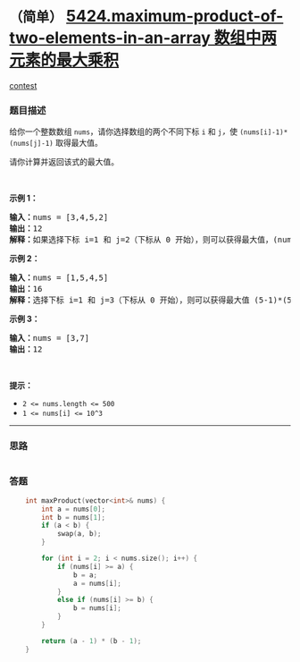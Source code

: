 # `（简单）` [5424.maximum-product-of-two-elements-in-an-array 数组中两元素的最大乘积](https://leetcode-cn.com/problems/maximum-product-of-two-elements-in-an-array/)

[contest](https://leetcode-cn.com/contest/weekly-contest-191/problems/maximum-product-of-two-elements-in-an-array/)

### 题目描述
<p>给你一个整数数组 <code>nums</code>，请你选择数组的两个不同下标 <code>i</code> 和 <code>j</code><em>，</em>使 <code>(nums[i]-1)*(nums[j]-1)</code> 取得最大值。</p>

<p>请你计算并返回该式的最大值。</p>

<p>&nbsp;</p>

<p><strong>示例 1：</strong></p>

<pre><strong>输入：</strong>nums = [3,4,5,2]
<strong>输出：</strong>12 
<strong>解释：</strong>如果选择下标 i=1 和 j=2（下标从 0 开始），则可以获得最大值，(nums[1]-1)*(nums[2]-1) = (4-1)*(5-1) = 3*4 = 12 。 
</pre>

<p><strong>示例 2：</strong></p>

<pre><strong>输入：</strong>nums = [1,5,4,5]
<strong>输出：</strong>16
<strong>解释：</strong>选择下标 i=1 和 j=3（下标从 0 开始），则可以获得最大值 (5-1)*(5-1) = 16 。
</pre>

<p><strong>示例 3：</strong></p>

<pre><strong>输入：</strong>nums = [3,7]
<strong>输出：</strong>12
</pre>

<p>&nbsp;</p>

<p><strong>提示：</strong></p>

<ul>
	<li><code>2 <= nums.length <= 500</code></li>
	<li><code>1 <= nums[i] <= 10^3</code></li>
</ul>


---
### 思路
```
```



### 答题
``` C++
    int maxProduct(vector<int>& nums) {
        int a = nums[0];
        int b = nums[1];
        if (a < b) {
            swap(a, b);
        }

        for (int i = 2; i < nums.size(); i++) {
            if (nums[i] >= a) {
                b = a;
                a = nums[i];
            }
            else if (nums[i] >= b) {
                b = nums[i];
            }
        }

        return (a - 1) * (b - 1);
    }
```




